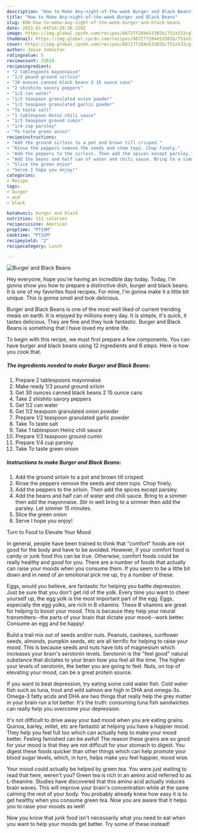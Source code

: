 ```yaml
---
description: "How to Make Any-night-of-the-week Burger and Black Beans"
title: "How to Make Any-night-of-the-week Burger and Black Beans"
slug: 608-how-to-make-any-night-of-the-week-burger-and-black-beans
date: 2021-01-04T14:29:16.218Z
image: https://img-global.cpcdn.com/recipes/66727f284e53302b/751x532cq70/burger-and-black-beans-recipe-main-photo.jpg
thumbnail: https://img-global.cpcdn.com/recipes/66727f284e53302b/751x532cq70/burger-and-black-beans-recipe-main-photo.jpg
cover: https://img-global.cpcdn.com/recipes/66727f284e53302b/751x532cq70/burger-and-black-beans-recipe-main-photo.jpg
author: Josie Johnston
ratingvalue: 5
reviewcount: 33619
recipeingredient:
- "2 tablespoons mayonnaise"
- "1/3 pound ground sirloin"
- "30 ounces canned black beans 2 15 ounce cans"
- "2 shishito savory peppers"
- "1/2 can water"
- "1/2 teaspoon granulated onion powder"
- "1/2 teaspoon granulated garlic powder"
- "To taste salt"
- "1 tablespoon Heinz chili sauce"
- "1/3 teaspoon ground cumin"
- "1/4 cup parsley"
- "To taste green onion"
recipeinstructions:
- "Add the ground sirloin to a pot and brown till crisped."
- "Rinse the peppers remove the seeds and stem tops. Chop finely."
- "Add the peppers to the sirloin. Then add the spices except parsley."
- "Add the beans and half can of water and chili sauce. Bring to a simmer then add the mayonnaise. Stir in well bring to a simmer then add the parsley. Let simmer 15 minutes."
- "Slice the green onion"
- "Serve I hope you enjoy!"
categories:
- Recipe
tags:
- burger
- and
- black

katakunci: burger and black 
nutrition: 111 calories
recipecuisine: American
preptime: "PT19M"
cooktime: "PT32M"
recipeyield: "2"
recipecategory: Lunch

---
```



![Burger and Black Beans](https://img-global.cpcdn.com/recipes/66727f284e53302b/751x532cq70/burger-and-black-beans-recipe-main-photo.jpg)

Hey everyone, hope you're having an incredible day today. Today, I'm gonna show you how to prepare a distinctive dish, burger and black beans. It is one of my favorites food recipes. For mine, I'm gonna make it a little bit unique. This is gonna smell and look delicious.

Burger and Black Beans is one of the most well liked of current trending meals on earth. It is enjoyed by millions every day. It is simple, it's quick, it tastes delicious. They are fine and they look fantastic. Burger and Black Beans is something that I have loved my entire life.




To begin with this recipe, we must first prepare a few components. You can have burger and black beans using 12 ingredients and 6 steps. Here is how you cook that.

<!--inarticleads1-->

##### The ingredients needed to make Burger and Black Beans:

1. Prepare 2 tablespoons mayonnaise
1. Make ready 1/3 pound ground sirloin
1. Get 30 ounces canned black beans 2 15 ounce cans
1. Take 2 shishito savory peppers
1. Get 1/2 can water
1. Get 1/2 teaspoon granulated onion powder
1. Prepare 1/2 teaspoon granulated garlic powder
1. Take To taste salt
1. Take 1 tablespoon Heinz chili sauce
1. Prepare 1/3 teaspoon ground cumin
1. Prepare 1/4 cup parsley
1. Take To taste green onion




<!--inarticleads2-->

##### Instructions to make Burger and Black Beans:

1. Add the ground sirloin to a pot and brown till crisped.
1. Rinse the peppers remove the seeds and stem tops. Chop finely.
1. Add the peppers to the sirloin. Then add the spices except parsley.
1. Add the beans and half can of water and chili sauce. Bring to a simmer then add the mayonnaise. Stir in well bring to a simmer then add the parsley. Let simmer 15 minutes.
1. Slice the green onion
1. Serve I hope you enjoy!




Turn to Food to Elevate Your Mood


In general, people have been trained to think that "comfort" foods are not good for the body and have to be avoided. However, if your comfort food is candy or junk food this can be true. Otherwise, comfort foods could be really healthy and good for you. There are a number of foods that actually can raise your moods when you consume them. If you seem to be a little bit down and in need of an emotional pick me up, try a number of these.

Eggs, would you believe, are fantastic for helping you battle depression. Just be sure that you don't get rid of the yolk. Every time you want to cheer yourself up, the egg yolk is the most important part of the egg. Eggs, especially the egg yolks, are rich in B vitamins. These B vitamins are great for helping to boost your mood. This is because they help your neural transmitters--the parts of your brain that dictate your mood--work better. Consume an egg and be happy!

Build a trail mix out of seeds and/or nuts. Peanuts, cashews, sunflower seeds, almonds, pumpkin seeds, etc are all terrific for helping to raise your mood. This is because seeds and nuts have lots of magnesium which increases your brain's serotonin levels. Serotonin is the "feel good" natural substance that dictates to your brain how you feel all the time. The higher your levels of serotonin, the better you are going to feel. Nuts, on top of elevating your mood, can be a great protein source.

If you want to beat depression, try eating some cold water fish. Cold water fish such as tuna, trout and wild salmon are high in DHA and omega-3s. Omega-3 fatty acids and DHA are two things that really help the grey matter in your brain run a lot better. It's the truth: consuming tuna fish sandwiches can really help you overcome your depression. 

It's not difficult to drive away your bad mood when you are eating grains. Quinoa, barley, millet, etc are fantastic at helping you have a happier mood. They help you feel full too which can actually help to make your mood better. Feeling famished can be awful! The reason these grains are so good for your mood is that they are not difficult for your stomach to digest. You digest these foods quicker than other things which can help promote your blood sugar levels, which, in turn, helps make you feel happier, mood wise.

Your mood could actually be helped by green tea. You were just waiting to read that here, weren't you? Green tea is rich in an amino acid referred to as L-theanine. Studies have discovered that this amino acid actually induces brain waves. This will improve your brain's concentration while at the same calming the rest of your body. You probably already knew how easy it is to get healthy when you consume green tea. Now you are aware that it helps you to raise your moods as well!

Now you know that junk food isn't necessarily what you need to eat when you want to help your moods get better. Try some of these instead!

